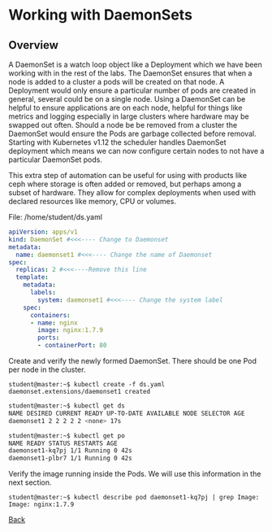 # Working with DaemonSets

## Overview

  

A DaemonSet is a watch loop object like a Deployment which we have been working with in the rest of the labs. The DaemonSet ensures that when a node is added to a cluster a pods will be created on that node. A Deployment would only ensure a particular number of pods are created in general, several could be on a single node. Using a DaemonSet can be helpful to ensure applications are on each node, helpful for things like metrics and logging especially in large clusters where hardware may be swapped out often. Should a node be be removed from a cluster the DaemonSet would ensure the Pods are garbage collected before removal. Starting with Kubernetes v1.12 the scheduler handles DaemonSet deployment which means we can now configure certain nodes to not have a particular DaemonSet pods.

  

This extra step of automation can be useful for using with products like ceph where storage is often added or removed, but perhaps among a subset of hardware. They allow for complex deployments when used with declared resources like memory, CPU or volumes.

File: /home/student/ds.yaml

  
```yaml
apiVersion: apps/v1
kind: DaemonSet #<<<---- Change to Daemonset  
metadata:  
  name: daemonset1 #<<<---- Change the name of Daemonset  
spec:
  replicas: 2 #<<<----Remove this line
  template:  
    metadata:  
      labels:  
        system: daemonset1 #<<<---- Change the system label  
    spec:  
      containers:  
      - name: nginx  
        image: nginx:1.7.9  
        ports:  
        - containerPort: 80
```
  

Create and verify the newly formed DaemonSet. There should be one Pod per node in the cluster.

  
```
student@master:~$ kubectl create -f ds.yaml
daemonset.extensions/daemonset1 created
```
  
```bash
student@master:~$ kubectl get ds
NAME DESIRED CURRENT READY UP-TO-DATE AVAILABLE NODE SELECTOR AGE
daemonset1 2 2 2 2 2 <none> 17s
```
  
```bash
student@master:~$ kubectl get po
NAME READY STATUS RESTARTS AGE
daemonset1-kq7pj 1/1 Running 0 42s
daemonset1-plbr7 1/1 Running 0 42s
```
  

Verify the image running inside the Pods. We will use this information in the next section.

  
```
student@master:~$ kubectl describe pod daemonset1-kq7pj | grep Image:
Image: nginx:1.7.9
```

[Back](lab03.md)
